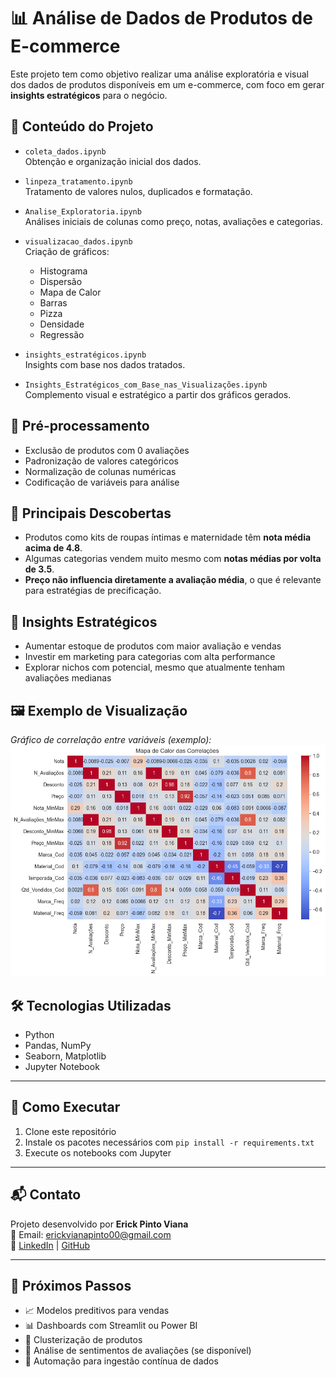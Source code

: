# 📊 Análise de Dados de Produtos de E-commerce

Este projeto tem como objetivo realizar uma análise exploratória e visual dos dados de produtos disponíveis em um e-commerce, com foco em gerar **insights estratégicos** para o negócio.

## 🧾 Conteúdo do Projeto

- `coleta_dados.ipynb`  
  Obtenção e organização inicial dos dados.

- `linpeza_tratamento.ipynb`  
  Tratamento de valores nulos, duplicados e formatação.

- `Analise_Exploratoria.ipynb`  
  Análises iniciais de colunas como preço, notas, avaliações e categorias.

- `visualizacao_dados.ipynb`  
  Criação de gráficos:  
  - Histograma  
  - Dispersão  
  - Mapa de Calor  
  - Barras  
  - Pizza  
  - Densidade  
  - Regressão

- `insights_estratégicos.ipynb`  
  Insights com base nos dados tratados.

- `Insights_Estratégicos_com_Base_nas_Visualizações.ipynb`  
  Complemento visual e estratégico a partir dos gráficos gerados.

## 🧼 Pré-processamento

- Exclusão de produtos com 0 avaliações  
- Padronização de valores categóricos  
- Normalização de colunas numéricas  
- Codificação de variáveis para análise

## 📌 Principais Descobertas

- Produtos como kits de roupas íntimas e maternidade têm **nota média acima de 4.8**.  
- Algumas categorias vendem muito mesmo com **notas médias por volta de 3.5**.  
- **Preço não influencia diretamente a avaliação média**, o que é relevante para estratégias de precificação.

## 🎯 Insights Estratégicos

- Aumentar estoque de produtos com maior avaliação e vendas  
- Investir em marketing para categorias com alta performance  
- Explorar nichos com potencial, mesmo que atualmente tenham avaliações medianas

## 🖼️ Exemplo de Visualização

*Gráfico de correlação entre variáveis (exemplo):*  
![heatmap](imagens/output.png)

## 🛠️ Tecnologias Utilizadas

- Python  
- Pandas, NumPy  
- Seaborn, Matplotlib  
- Jupyter Notebook

---

## 📂 Como Executar

1. Clone este repositório  
2. Instale os pacotes necessários com `pip install -r requirements.txt`  
3. Execute os notebooks com Jupyter

---

## 📬 Contato

Projeto desenvolvido por **Erick Pinto Viana**  
📧 Email: erickvianapinto00@gmail.com  
🔗 [LinkedIn](https://linkedin.com/in/erick-viana-001372266) | [GitHub](https://github.com/Erick-Viana)

---

## 🚀 Próximos Passos

- 📈 Modelos preditivos para vendas  
- 📊 Dashboards com Streamlit ou Power BI  
- 🤖 Clusterização de produtos  
- 💬 Análise de sentimentos de avaliações (se disponível)  
- 🔁 Automação para ingestão contínua de dados  




